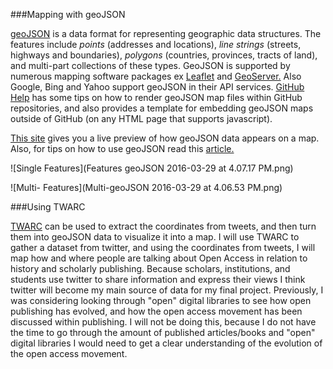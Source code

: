 ###Mapping with geoJSON

[geoJSON](http://geojson.org/) is a data format for representing geographic data structures. The features include *points* (addresses and locations), *line strings* (streets, highways and boundaries), *polygons* (countries, provinces, tracts of land), and multi-part collections of these types. GeoJSON is supported by numerous mapping software packages ex [Leaflet](http://leafletjs.com/examples/geojson.html) and [GeoServer.](http://geoserver.org/) Also Google, Bing and Yahoo support geoJSON in their API services. [GitHub Help](https://help.github.com/articles/mapping-geojson-files-on-github/) has some tips on how to render geoJSON map files within GitHub repositories, and also provides a template for embedding geoJSON maps outside of GitHub (on any HTML page that supports javascript). 

[This site](http://geojsonlint.com/) gives you a live preview of how geoJSON data appears on a map. Also, for tips on how to use geoJSON read this [article.](http://www.macwright.org/2015/03/23/geojson-second-bite.html)

![Single Features](Features geoJSON 2016-03-29 at 4.07.17 PM.png)

![Multi- Features](Multi-geoJSON 2016-03-29 at 4.06.53 PM.png)

###Using TWARC

[TWARC](https://github.com/1991MelJ/twarc) can be used to extract the coordinates from tweets, and then turn them into geoJSON data to visualize it into a map. I will use TWARC to gather a dataset from twitter, and using the coordinates from tweets, I will map how and where people are talking about Open Access in relation to history and scholarly publishing. Because scholars, institutions, and students use twitter to share information and express their views I think twitter will become my main source of data for my final project. Previously, I was considering looking through "open" digital libraries to see how open publishing has evolved, and how the open access movement has been discussed within publishing. I will not be doing this, because I do not have the time to go through the amount of published articles/books and "open" digital libraries I would need to get a clear understanding of the evolution of the open access movement.